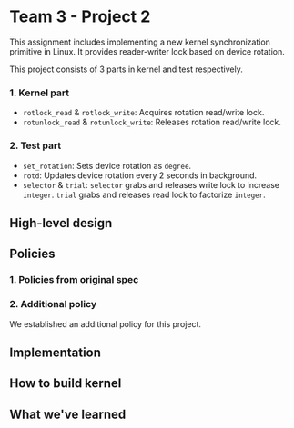 # Team 3 - Project 2

This assignment includes implementing a new kernel synchronization primitive in Linux. It provides reader-writer lock based on device rotation.

This project consists of 3 parts in kernel and test respectively.

### 1. Kernel part
* `rotlock_read` & `rotlock_write`: Acquires rotation read/write lock.
* `rotunlock_read` & `rotunlock_write`: Releases rotation read/write lock.

### 2. Test part
* `set_rotation`: Sets device rotation as `degree`.
* `rotd`: Updates device rotation every 2 seconds in background.
* `selector` & `trial`: `selector` grabs and releases write lock to increase `integer`. `trial` grabs and releases read lock to factorize `integer`. 
 
## High-level design
## Policies
### 1. Policies from original spec
### 2. Additional policy
We established an additional policy for this project.

## Implementation
## How to build kernel
## What we've learned
